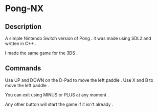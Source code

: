# Pong-NX
## Description
A simple Nintendo Switch version of Pong .
It was made using SDL2 and written in C++ .

I made the same game for the 3DS .
## Commands
Use UP and DOWN on the D-Pad to move the left paddle .
Use X and B to move the left paddle .

You can exit using MINUS or PLUS at any moment .

Any other button will start the game if it isn't already .
